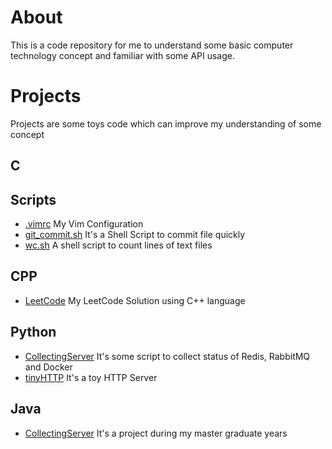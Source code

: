 # About
This is a code repository  for me to understand some basic computer technology concept and familiar with some API usage.


# Projects
Projects are some toys code which can improve my understanding of some concept

## C

## Scripts
* [.vimrc](Scripts/.vimrc) My Vim Configuration
* [git_commit.sh](Scripts/git_commit.sh) It's a Shell Script to commit file quickly
* [wc.sh](Scripts/wc.sh) A shell script to count lines of text files

## CPP
* [LeetCode](Cpp/LeetCode) My LeetCode Solution using C++ language
## Python
* [CollectingServer](Python/CollectingServer/) It's some script to collect status of Redis, RabbitMQ and Docker
* [tinyHTTP](Python/tinyHTTP) It's a toy HTTP Server

## Java
* [CollectingServer](Java/CollectingServer) It's a project during my master graduate years